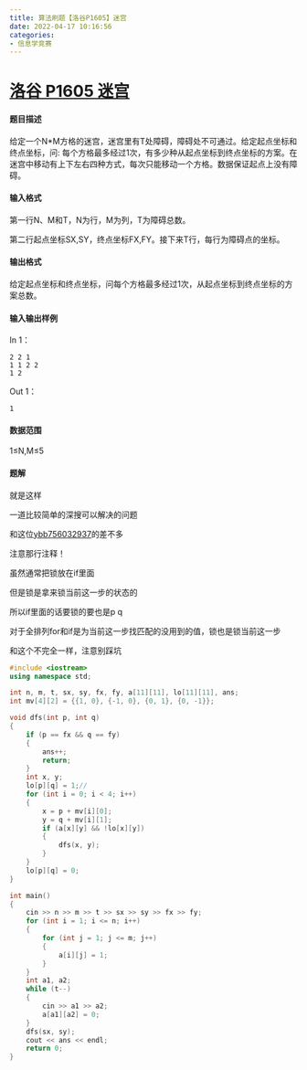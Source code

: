 ```yaml
---
title: 算法刷题【洛谷P1605】迷宫
date: 2022-04-17 10:16:56
categories:
- 信息学竞赛
---
```


# [洛谷 P1605 迷宫](https://www.luogu.com.cn/problem/P1605)

#### 题目描述

给定一个N\*M方格的迷宫，迷宫里有T处障碍，障碍处不可通过。给定起点坐标和终点坐标，问: 每个方格最多经过1次，有多少种从起点坐标到终点坐标的方案。在迷宫中移动有上下左右四种方式，每次只能移动一个方格。数据保证起点上没有障碍。

#### 输入格式

第一行N、M和T，N为行，M为列，T为障碍总数。

第二行起点坐标SX,SY，终点坐标FX,FY。接下来T行，每行为障碍点的坐标。

#### 输出格式

给定起点坐标和终点坐标，问每个方格最多经过1次，从起点坐标到终点坐标的方案总数。

#### 输入输出样例

In 1：

```text
2 2 1
1 1 2 2
1 2
```

Out 1：

```text
1
```

#### 数据范围

1≤N,M≤5

#### 题解

就是这样

一道比较简单的深搜可以解决的问题

和这位[ybb756032937](https://www.luogu.com.cn/blog/AHacker/solution-p1605)的差不多

注意那行注释！

虽然通常把锁放在if里面

但是锁是拿来锁当前这一步的状态的

所以if里面的话要锁的要也是p q

对于全排列for和if是为当前这一步找匹配的没用到的值，锁也是锁当前这一步

和这个不完全一样，注意别踩坑

```cpp
#include <iostream>
using namespace std;

int n, m, t, sx, sy, fx, fy, a[11][11], lo[11][11], ans;
int mv[4][2] = {{1, 0}, {-1, 0}, {0, 1}, {0, -1}};

void dfs(int p, int q)
{
    if (p == fx && q == fy)
    {
        ans++;
        return;
    }
    int x, y;
    lo[p][q] = 1;//
    for (int i = 0; i < 4; i++)
    {
        x = p + mv[i][0];
        y = q + mv[i][1];
        if (a[x][y] && !lo[x][y])
        {
            dfs(x, y);
        }
    }
    lo[p][q] = 0;
}

int main()
{
    cin >> n >> m >> t >> sx >> sy >> fx >> fy;
    for (int i = 1; i <= n; i++)
    {
        for (int j = 1; j <= m; j++)
        {
            a[i][j] = 1;
        }
    }
    int a1, a2;
    while (t--)
    {
        cin >> a1 >> a2;
        a[a1][a2] = 0;
    }
    dfs(sx, sy);
    cout << ans << endl;
    return 0;
}
```
